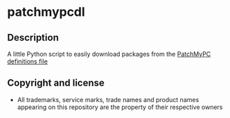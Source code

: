 patchmypcdl
=======

Description
-----------
A little Python script to easily download packages from the [PatchMyPC definitions file](https://patchmypc.com/freeupdater/definitions/definitions.xml)

Copyright and license
---------------------
* All trademarks, service marks, trade names and product names appearing on this repository are the property of their respective owners
